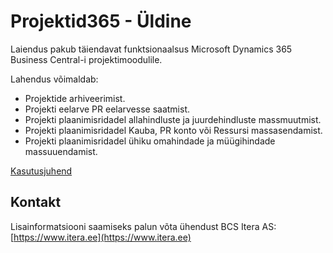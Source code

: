 # Projektid365 - Üldine
Laiendus pakub täiendavat funktsionaalsus Microsoft Dynamics 365 Business Central-i projektimoodulile.

Lahendus võimaldab:
- Projektide arhiveerimist.
- Projekti eelarve PR eelarvesse saatmist.
- Projekti plaanimisridadel allahindluste ja juurdehindluste massmuutmist.
- Projekti plaanimisridadel Kauba, PR konto või Ressursi massasendamist.
- Projekti plaanimisridadel ühiku omahindade ja müügihindade massuuendamist.

[Kasutusjuhend](help.md)

## Kontakt

Lisainformatsiooni saamiseks palun võta ühendust BCS Itera AS:
[https://www.itera.ee](https://www.itera.ee)
